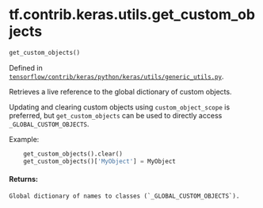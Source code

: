 <div itemscope itemtype="http://developers.google.com/ReferenceObject">
<meta itemprop="name" content="tf.contrib.keras.utils.get_custom_objects" />
</div>

# tf.contrib.keras.utils.get_custom_objects

``` python
get_custom_objects()
```



Defined in [`tensorflow/contrib/keras/python/keras/utils/generic_utils.py`](https://www.tensorflow.org/code/tensorflow/contrib/keras/python/keras/utils/generic_utils.py).

Retrieves a live reference to the global dictionary of custom objects.

Updating and clearing custom objects using `custom_object_scope`
is preferred, but `get_custom_objects` can
be used to directly access `_GLOBAL_CUSTOM_OBJECTS`.

Example:

```python
    get_custom_objects().clear()
    get_custom_objects()['MyObject'] = MyObject
```

#### Returns:

    Global dictionary of names to classes (`_GLOBAL_CUSTOM_OBJECTS`).